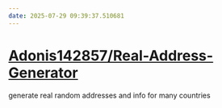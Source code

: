 ```yaml
---
date: 2025-07-29 09:39:37.510681
---
```


# [Adonis142857/Real-Address-Generator](https://github.com/Adonis142857/Real-Address-Generator)

generate real random addresses and info for many countries